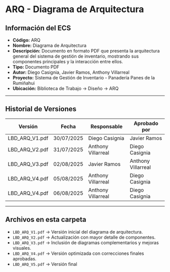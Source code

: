 # ARQ - Diagrama de Arquitectura

## Información del ECS
- **Código:** ARQ  
- **Nombre:** Diagrama de Arquitectura  
- **Descripción:** Documento en formato PDF que presenta la arquitectura general del sistema de gestión de inventario, mostrando sus componentes principales y la interacción entre ellos.  
- **Tipo:** Documento PDF  
- **Autor:** Diego Casignia, Javier Ramos, Anthony Villarreal  
- **Proyecto:** Sistema de Gestión de Inventario - Panadería Panes de la Rumiñahui  
- **Ubicación:** Biblioteca de Trabajo → Diseño → ARQ  

---

## Historial de Versiones

| Versión           | Fecha       | Responsable       | Aprobado por      |
|-------------------|------------|-------------------|-------------------|
| LBD_ARQ_V1.pdf    | 30/07/2025 | Diego Casignia    | Javier Ramos      |
| LBD_ARQ_V2.pdf    | 31/07/2025 | Anthony Villarreal | Diego Casignia    |
| LBD_ARQ_V3.pdf    | 02/08/2025 | Javier Ramos      | Anthony Villarreal |
| LBD_ARQ_V4.pdf    | 05/08/2025 | Anthony Villarreal | Diego Casignia    |
| LBD_ARQ_V4.pdf    | 06/08/2025 | Anthony Villarreal | Diego Casignia    |


---

## Archivos en esta carpeta
- `LBD_ARQ_V1.pdf` → Versión inicial del diagrama de arquitectura.  
- `LBD_ARQ_V2.pdf` → Actualización con mayor detalle de componentes.  
- `LBD_ARQ_V3.pdf` → Inclusión de diagramas complementarios y mejoras visuales.  
- `LBD_ARQ_V4.pdf` → Versión optimizada con correcciones finales aprobadas.  
- `LBD_ARQ_V5.pdf` → Versión final
